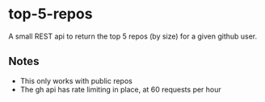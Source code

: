 # top-5-repos

A small REST api to return the top 5 repos (by size) for a given github user.

## Notes

- This only works with public repos
- The gh api has rate limiting in place, at 60 requests per hour
